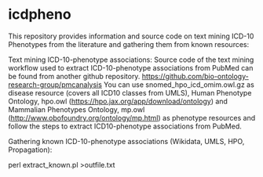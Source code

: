 # icdpheno
This repository provides information and source code on text mining ICD-10 Phenotypes from the literature and gathering them from known resources:

 Text mining ICD-10-phenotype associations:
Source code of the text mining workflow used to extract ICD-10-phenotype associations from PubMed can be found from another github repository. 
https://github.com/bio-ontology-research-group/pmcanalysis
You can use snomed_hpo_icd_omim.owl.gz as disease resource (covers all ICD10 classes from UMLS), Human Phenotype Ontology, hpo.owl (https://hpo.jax.org/app/download/ontology) and Mammalian Phenotypes Ontology, mp.owl (http://www.obofoundry.org/ontology/mp.html) as phenotype resources and follow the steps to extract ICD10-phenotype associations from PubMed.

 Gathering known ICD-10-phenotype associations (Wikidata, UMLS, HPO, Propagation):

perl extract_known.pl >outfile.txt
